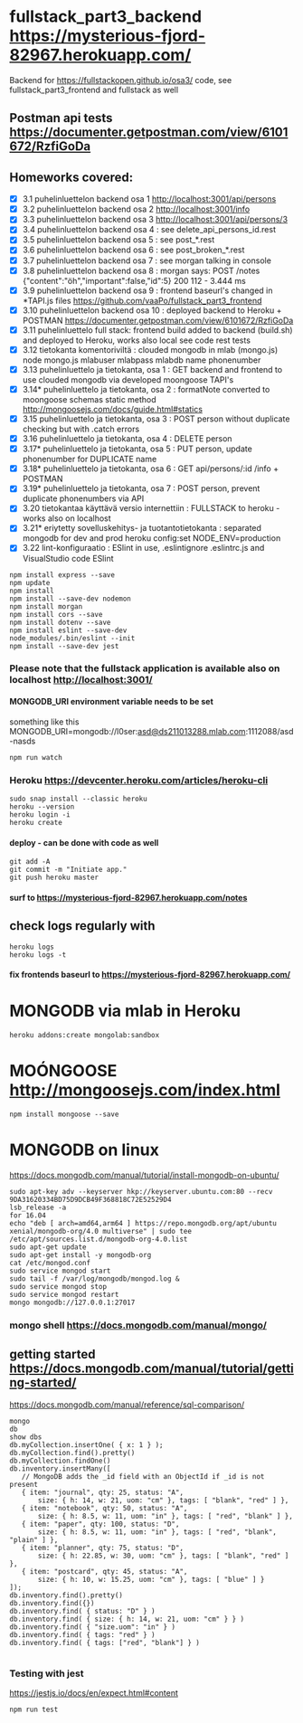 # fullstack_part3_backend <https://mysterious-fjord-82967.herokuapp.com/>
Backend for https://fullstackopen.github.io/osa3/ code, see fullstack_part3_frontend and fullstack as well

## Postman api tests <https://documenter.getpostman.com/view/6101672/RzfiGoDa>

## Homeworks covered:
- [x] 3.1 puhelinluettelon backend osa 1 <http://localhost:3001/api/persons>
- [x] 3.2 puhelinluettelon backend osa 2 <http://localhost:3001/info>
- [x] 3.3 puhelinluettelon backend osa 3 <http://localhost:3001/api/persons/3>
- [x] 3.4 puhelinluettelon backend osa 4 : see delete_api_persons_id.rest
- [x] 3.5 puhelinluettelon backend osa 5 : see post_*.rest
- [x] 3.6 puhelinluettelon backend osa 6 : see post_broken_*.rest
- [x] 3.7 puhelinluettelon backend osa 7 : see morgan talking in console
- [x] 3.8 puhelinluettelon backend osa 8 : morgan says: POST /notes {"content":"öh","important":false,"id":5} 200 112 - 3.444 ms
- [x] 3.9 puhelinluettelon backend osa 9 : frontend baseurl's changed in *TAPI.js files <https://github.com/vaaPo/fullstack_part3_frontend>
- [x] 3.10 puhelinluettelon backend osa 10 : deployed backend to Heroku + POSTMAN <https://documenter.getpostman.com/view/6101672/RzfiGoDa>
- [x] 3.11 puhelinluettelo full stack: frontend build added to backend (build.sh) and deployed to Heroku, works also local see code rest tests
- [x] 3.12 tietokanta komentoriviltä : clouded mongodb in mlab (mongo.js) node mongo.js mlabuser mlabpass mlabdb name phonenumber
- [x] 3.13 puhelinluettelo ja tietokanta, osa 1 : GET backend and frontend to use clouded mongodb via developed moongoose TAPI's 
- [x] 3.14* puhelinluettelo ja tietokanta, osa 2 : formatNote converted to moongoose schemas static method <http://mongoosejs.com/docs/guide.html#statics>
- [x] 3.15 puhelinluettelo ja tietokanta, osa 3 : POST person without duplicate checking but with .catch errors
- [x] 3.16 puhelinluettelo ja tietokanta, osa 4 : DELETE person
- [x] 3.17* puhelinluettelo ja tietokanta, osa 5 : PUT person, update phonenumber for DUPLICATE name
- [x] 3.18* puhelinluettelo ja tietokanta, osa 6 : GET api/persons/:id /info + POSTMAN
- [x] 3.19* puhelinluettelo ja tietokanta, osa 7 : POST person, prevent duplicate phonenumbers via API
- [x] 3.20 tietokantaa käyttävä versio internettiin : FULLSTACK to heroku - works also on localhost
- [x] 3.21* eriytetty sovelluskehitys- ja tuotantotietokanta : separated mongodb for dev and prod heroku config:set NODE_ENV=production
- [x] 3.22 lint-konfiguraatio : ESlint in use, .eslintignore .eslintrc.js and VisualStudio code ESlint
```
npm install express --save
npm update
npm install
npm install --save-dev nodemon
npm install morgan
npm install cors --save
npm install dotenv --save
npm install eslint --save-dev
node_modules/.bin/eslint --init
npm install --save-dev jest

```
### Please note that the fullstack application is available also on localhost <http://localhost:3001/>
#### MONGODB_URI environment variable needs to be set
something like this MONGODB_URI=mongodb://l0ser:asd@ds211013288.mlab.com:1112088/asd-nasds


```
npm run watch
```
### Heroku <https://devcenter.heroku.com/articles/heroku-cli>
```
sudo snap install --classic heroku
heroku --version
heroku login -i
heroku create
```
#### deploy - can be done with code as well
```
git add -A
git commit -m "Initiate app."
git push heroku master
```
#### surf to <https://mysterious-fjord-82967.herokuapp.com/notes>
## check logs regularly with
```
heroku logs
heroku logs -t
```
#### fix frontends baseurl to https://mysterious-fjord-82967.herokuapp.com/

# MONGODB via mlab in Heroku
```
heroku addons:create mongolab:sandbox
```
# MOÓNGOOSE <http://mongoosejs.com/index.html>
```
npm install mongoose --save
```


# MONGODB on linux
<https://docs.mongodb.com/manual/tutorial/install-mongodb-on-ubuntu/>
```
sudo apt-key adv --keyserver hkp://keyserver.ubuntu.com:80 --recv 9DA31620334BD75D9DCB49F368818C72E52529D4
lsb_release -a
for 16.04
echo "deb [ arch=amd64,arm64 ] https://repo.mongodb.org/apt/ubuntu xenial/mongodb-org/4.0 multiverse" | sudo tee /etc/apt/sources.list.d/mongodb-org-4.0.list
sudo apt-get update
sudo apt-get install -y mongodb-org
cat /etc/mongod.conf
sudo service mongod start
sudo tail -f /var/log/mongodb/mongod.log &
sudo service mongod stop
sudo service mongod restart
mongo mongodb://127.0.0.1:27017
```
### mongo shell <https://docs.mongodb.com/manual/mongo/>
## getting started <https://docs.mongodb.com/manual/tutorial/getting-started/>
<https://docs.mongodb.com/manual/reference/sql-comparison/>
```
mongo
db
show dbs
db.myCollection.insertOne( { x: 1 } );
db.myCollection.find().pretty()
db.myCollection.findOne()
db.inventory.insertMany([
   // MongoDB adds the _id field with an ObjectId if _id is not present
   { item: "journal", qty: 25, status: "A",
       size: { h: 14, w: 21, uom: "cm" }, tags: [ "blank", "red" ] },
   { item: "notebook", qty: 50, status: "A",
       size: { h: 8.5, w: 11, uom: "in" }, tags: [ "red", "blank" ] },
   { item: "paper", qty: 100, status: "D",
       size: { h: 8.5, w: 11, uom: "in" }, tags: [ "red", "blank", "plain" ] },
   { item: "planner", qty: 75, status: "D",
       size: { h: 22.85, w: 30, uom: "cm" }, tags: [ "blank", "red" ] },
   { item: "postcard", qty: 45, status: "A",
       size: { h: 10, w: 15.25, uom: "cm" }, tags: [ "blue" ] }
]);
db.inventory.find().pretty()
db.inventory.find({})
db.inventory.find( { status: "D" } )
db.inventory.find( { size: { h: 14, w: 21, uom: "cm" } } )
db.inventory.find( { "size.uom": "in" } )
db.inventory.find( { tags: "red" } )
db.inventory.find( { tags: ["red", "blank"] } )


```

### Testing with jest
<https://jestjs.io/docs/en/expect.html#content>
```
npm run test
```

